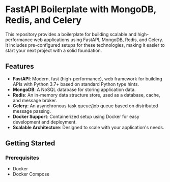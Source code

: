 # FastAPI Boilerplate with MongoDB, Redis, and Celery

This repository provides a boilerplate for building scalable and high-performance web applications using FastAPI, MongoDB, Redis, and Celery. It includes pre-configured setups for these technologies, making it easier to start your next project with a solid foundation.

## Features

- **FastAPI**: Modern, fast (high-performance), web framework for building APIs with Python 3.7+ based on standard Python type hints.
- **MongoDB**: A NoSQL database for storing application data.
- **Redis**: An in-memory data structure store, used as a database, cache, and message broker.
- **Celery**: An asynchronous task queue/job queue based on distributed message passing.
- **Docker Support**: Containerized setup using Docker for easy development and deployment.
- **Scalable Architecture**: Designed to scale with your application's needs.

## Getting Started

### Prerequisites

- Docker
- Docker Compose
